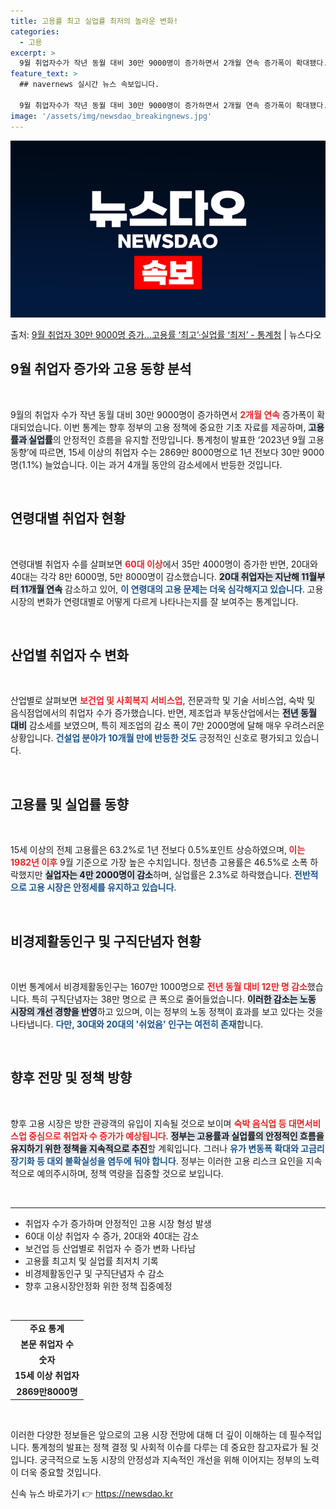 ```yaml
---
title: 고용률 최고 실업률 최저의 놀라운 변화!
categories:
  - 고용
excerpt: >
  9월 취업자수가 작년 동월 대비 30만 9000명이 증가하면서 2개월 연속 증가폭이 확대됐다. 같은달 기준 …
feature_text: >
  ## navernews 실시간 뉴스 속보입니다.

  9월 취업자수가 작년 동월 대비 30만 9000명이 증가하면서 2개월 연속 증가폭이 확대됐다. 같은달 기준 …
image: '/assets/img/newsdao_breakingnews.jpg'
---
```


![뉴스다오 속보](/assets/img/newsdao_breakingnews.jpg)

<p>출처: <a href="https://newsdao.kr/2165" rel="dofollow">9월 취업자 30만 9000명 증가…고용률 ‘최고’·실업률 ‘최저’ - 통계청</a> | 뉴스다오</p>

<h2 data-ke-size="size26">9월 취업자 증가와 고용 동향 분석</h2>
<p data-ke-size="size16">&nbsp;</p>

9월의 취업자 수가 작년 동월 대비 30만 9000명이 증가하면서 <b><span style="color: #ee2323;">2개월 연속</span></b> 증가폭이 확대되었습니다. 이번 통계는 향후 정부의 고용 정책에 중요한 기초 자료를 제공하며, <b><span style="background-color: #21538527;">고용률과 실업률</span></b>의 안정적인 흐름을 유지할 전망입니다. 통계청이 발표한 ‘2023년 9월 고용동향’에 따르면, 15세 이상의 취업자 수는 2869만 8000명으로 1년 전보다 30만 9000명(1.1%) 늘었습니다. 이는 과거 4개월 동안의 감소세에서 반등한 것입니다.

<p data-ke-size="size16">&nbsp;</p>

<h2 data-ke-size="size26">연령대별 취업자 현황</h2>
<p data-ke-size="size16">&nbsp;</p>

연령대별 취업자 수를 살펴보면 <b><span style="color: #ee2323;">60대 이상</span></b>에서 35만 4000명이 증가한 반면, 20대와 40대는 각각 8만 6000명, 5만 8000명이 감소했습니다. <b><span style="background-color: #21538527;">20대 취업자는 지난해 11월부터 11개월 연속</span></b> 감소하고 있어, <b><span style="color: #1a5490;">이 연령대의 고용 문제는 더욱 심각해지고 있습니다</span></b>. 고용 시장의 변화가 연령대별로 어떻게 다르게 나타나는지를 잘 보여주는 통계입니다.

<p data-ke-size="size16">&nbsp;</p>

<h2 data-ke-size="size26">산업별 취업자 수 변화</h2>
<p data-ke-size="size16">&nbsp;</p>

산업별로 살펴보면 <b><span style="color: #ee2323;">보건업 및 사회복지 서비스업</span></b>, 전문과학 및 기술 서비스업, 숙박 및 음식점업에서의 취업자 수가 증가했습니다. 반면, 제조업과 부동산업에서는 <b><span style="background-color: #21538527;">전년 동월 대비</span></b> 감소세를 보였으며, 특히 제조업의 감소 폭이 7만 2000명에 달해 매우 우려스러운 상황입니다. <b><span style="color: #1a5490;">건설업 분야가 10개월 만에 반등한 것도</span></b> 긍정적인 신호로 평가되고 있습니다.

<p data-ke-size="size16">&nbsp;</p>

<h2 data-ke-size="size26">고용률 및 실업률 동향</h2>
<p data-ke-size="size16">&nbsp;</p>

15세 이상의 전체 고용률은 63.2%로 1년 전보다 0.5%포인트 상승하였으며,<b><span style="color: #ee2323;"> 이는 1982년 이후</span></b> 9월 기준으로 가장 높은 수치입니다. 청년층 고용률은 46.5%로 소폭 하락했지만 <b><span style="background-color: #21538527;">실업자는 4만 2000명이 감소</span></b>하며, 실업률은 2.3%로 하락했습니다. <b><span style="color: #1a5490;">전반적으로 고용 시장은 안정세를 유지하고 있습니다</span></b>.

<p data-ke-size="size16">&nbsp;</p>

<h2 data-ke-size="size26">비경제활동인구 및 구직단념자 현황</h2>
<p data-ke-size="size16">&nbsp;</p>

이번 통계에서 비경제활동인구는 1607만 1000명으로 <b><span style="color: #ee2323;">전년 동월 대비 12만 명 감소</span></b>했습니다. 특히 구직단념자는 38만 명으로 큰 폭으로 줄어들었습니다. <b><span style="background-color: #21538527;">이러한 감소는 노동 시장의 개선 경향을 반영</span></b>하고 있으며, 이는 정부의 노동 정책이 효과를 보고 있다는 것을 나타냅니다. <b><span style="color: #1a5490;">다만, 30대와 20대의 '쉬었음' 인구는 여전히 존재</span></b>합니다.

<p data-ke-size="size16">&nbsp;</p>

<h2 data-ke-size="size26">향후 전망 및 정책 방향</h2>
<p data-ke-size="size16">&nbsp;</p>

향후 고용 시장은 방한 관광객의 유입이 지속될 것으로 보이며 <b><span style="color: #ee2323;">숙박 음식업 등 대면서비스업 중심으로 취업자 수 증가가 예상됩니다</span></b>. <b><span style="background-color: #21538527;">정부는 고용률과 실업률의 안정적인 흐름을 유지하기 위한 정책을 지속적으로 추진</span></b>할 계획입니다. 그러나 <b><span style="color: #1a5490;">유가 변동폭 확대와 고금리 장기화 등 대외 불확실성을 염두에 둬야 합니다</span></b>. 정부는 이러한 고용 리스크 요인을 지속적으로 예의주시하며, 정책 역량을 집중할 것으로 보입니다.

<p data-ke-size="size16">&nbsp;</p>

<hr>

<ul>
    <li>취업자 수가 증가하며 안정적인 고용 시장 형성 발생</li>
    <li>60대 이상 취업자 수 증가, 20대와 40대는 감소</li>
    <li>보건업 등 산업별로 취업자 수 증가 변화 나타남</li>
    <li>고용률 최고치 및 실업률 최저치 기록</li>
    <li>비경제활동인구 및 구직단념자 수 감소</li>
    <li>향후 고용시장안정화 위한 정책 집중예정</li>
</ul>

<p data-ke-size="size16">&nbsp;</p>

<table>
    <tr>
        <td style="text-align: center; height: 17px;"><b>주요 통계</b></td>
    </tr>
    <tr>
        <td style="text-align: center; height: 17px;"><b>본문 취업자 수</b></td>
    </tr>
    <tr>
        <td style="text-align: center; height: 17px;"><b>숫자</b></td>
    </tr>
    <tr>
        <td style="text-align: center; height: 17px;"><b>15세 이상 취업자</b></td>
    </tr>
    <tr>
        <td style="text-align: center; height: 17px;"><b>2869만8000명</b></td>
    </tr>
</table>

<p data-ke-size="size16">&nbsp;</p>

이러한 다양한 정보들은 앞으로의 고용 시장 전망에 대해 더 깊이 이해하는 데 필수적입니다. 통계청의 발표는 정책 결정 및 사회적 이슈를 다루는 데 중요한 참고자료가 될 것입니다. 궁극적으로 노동 시장의 안정성과 지속적인 개선을 위해 이어지는 정부의 노력이 더욱 중요할 것입니다.  

신속 뉴스 바로가기 👉 <a href="https://newsdao.kr" rel="dofollow">https://newsdao.kr</a>


